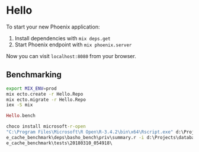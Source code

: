 # Hello

To start your new Phoenix application:

1. Install dependencies with `mix deps.get`
2. Start Phoenix endpoint with `mix phoenix.server`

Now you can visit `localhost:8080` from your browser.

## Benchmarking

```bash
export MIX_ENV=prod
mix ecto.create -r Hello.Repo
mix ecto.migrate -r Hello.Repo
iex -S mix
```

```elixir
Hello.bench
```

```bat
choco install microsoft-r-open
"C:\Program Files\Microsoft\R Open\R-3.4.2\bin\x64\Rscript.exe" d:\Projects\databas
e_cache_benchmark\deps\basho_bench\priv\summary.r -i d:\Projects\databas
e_cache_benchmark\tests\20180310_054918\
```